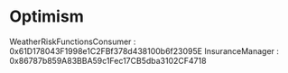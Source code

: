 # Optimism 
WeatherRiskFunctionsConsumer : 0x61D178043F1998e1C2FBf378d438100b6f23095E
InsuranceManager : 0x86787b859A83BBA59c1Fec17CB5dba3102CF4718